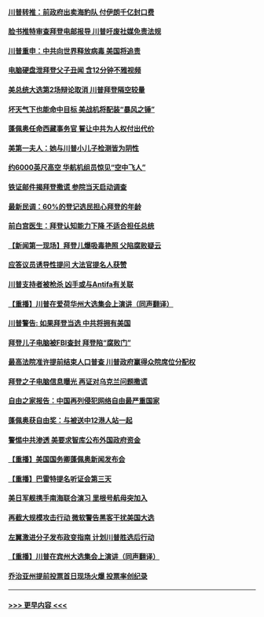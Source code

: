 #### [川普转推：前政府出卖海豹队 付伊朗千亿封口费](../pages/prog203/a102963458.md?t=10151602) 
#### [脸书推特审查拜登电邮报导 川普吁废社媒免责法规](../pages/prog203/a102963548.md?t=10151602) 
#### [川普重申：中共向世界释放病毒 美国将追责](../pages/prog203/a102963613.md?t=10151602) 
#### [电脑硬盘泄拜登父子丑闻 含12分钟不雅视频](../pages/prog203/a102963590.md?t=10151602) 
#### [美总统大选第2场辩论取消 川普拜登隔空较量](../pages/prog203/a102963556.md?t=10151602) 
#### [坏天气下也能命中目标 美战机将配装“暴风之锤”](../pages/prog203/a102963529.md?t=10151602) 
#### [蓬佩奥任命西藏事务官 誓让中共为人权付出代价](../pages/prog203/a102963537.md?t=10151602) 
#### [美第一夫人：她与川普小儿子检测皆为阴性](../pages/prog203/a102963498.md?t=10151602) 
#### [约6000英尺高空 华航机组员惊见“空中飞人”](../pages/prog203/a102963456.md?t=10151602) 
#### [铁证邮件揭拜登撒谎 参院当天启动调查](../pages/prog203/a102963428.md?t=10151602) 
#### [最新民调：60%的登记选民担心拜登的年龄](../pages/prog203/a102963126.md?t=10151602) 
#### [前白宫医生：拜登认知能力下降 不适合担任总统](../pages/prog203/a102963121.md?t=10151602) 
#### [【新闻第一现场】拜登儿爆吸毒艳照 父陷腐败疑云](../pages/prog203/a102963364.md?t=10151602) 
#### [应答议员诱导性提问 大法官提名人获赞](../pages/prog203/a102963324.md?t=10151602) 
#### [川普支持者被枪杀 凶手或与Antifa有关联](../pages/prog203/a102963321.md?t=10151602) 
#### [【重播】川普在爱荷华州大选集会上演讲（同声翻译）](../pages/prog203/a102963343.md?t=10151602) 
#### [川普警告: 如果拜登当选 中共将拥有美国](../pages/prog203/a102963312.md?t=10151602) 
#### [拜登儿子电脑被FBI查封 拜登陷“腐败门”](../pages/prog203/a102963316.md?t=10151602) 
#### [最高法院准许提前结束人口普查 川普政府赢得众院席位分配权](../pages/prog203/a102963117.md?t=10151602) 
#### [拜登之子电脑信息曝光 再证对乌克兰问题撒谎](../pages/prog203/a102963286.md?t=10151602) 
#### [自由之家报告：中国再列侵犯网络自由最严重国家](../pages/prog203/a102963267.md?t=10151602) 
#### [蓬佩奥获自由奖：与被送中12港人站一起](../pages/prog203/a102963190.md?t=10151602) 
#### [警惕中共渗透 美要求智库公布外国政府资金](../pages/prog203/a102963145.md?t=10151602) 
#### [【重播】美国国务卿蓬佩奥新闻发布会](../pages/prog203/a102963154.md?t=10151602) 
#### [【重播】巴雷特提名听证会第三天](../pages/prog203/a102962857.md?t=10151602) 
#### [美日军舰携手南海联合演习 里根号航母突加入](../pages/prog203/a102962772.md?t=10151602) 
#### [再截大规模攻击行动 微软警告黑客干扰美国大选](../pages/prog203/a102962607.md?t=10151602) 
#### [左翼激进分子发布政变指南 计划川普胜选后行动](../pages/prog203/a102962398.md?t=10151602) 
#### [【重播】川普在宾州大选集会上演讲（同声翻译）](../pages/prog203/a102962683.md?t=10151602) 
#### [乔治亚州提前投票首日现场火爆 投票率创纪录](../pages/prog203/a102962406.md?t=10151602) 

----
#### [ >>> 更早内容 <<< ](../indexes/prog203-earlier.md)
